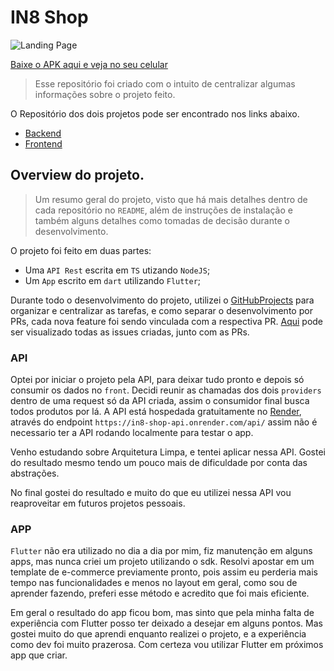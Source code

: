 # IN8 Shop
![Landing Page](https://user-images.githubusercontent.com/97035956/217622314-c85fed29-7551-4619-bfc4-a4461d007a57.png)

[Baixe o APK aqui e veja no seu celular](https://drive.google.com/file/d/10fn3hjhpxFOrQDx8qoYRIXH7sPJCi7nZ/view?usp=share_link) 

> Esse repositório foi criado com o intuito de centralizar algumas informações sobre o projeto feito.

O Repositório dos dois projetos pode ser encontrado nos links abaixo. 

- [Backend](https://github.com/vasconceloscezar/in8_shop_api) </br>
- [Frontend](https://github.com/vasconceloscezar/in8_shop_app)


## Overview do projeto. 
> Um resumo geral do projeto, visto que há mais detalhes dentro de cada repositório no `README`, além de instruções de instalação e também alguns detalhes como tomadas de decisão durante o desenvolvimento. 

O projeto foi feito em duas partes:

- Uma `API Rest` escrita em `TS` utizando `NodeJS`; 
- Um `App` escrito em `dart` utilizando `Flutter`;

Durante todo o desenvolvimento do projeto, utilizei o [GitHubProjects](https://docs.github.com/en/issues/planning-and-tracking-with-projects/creating-projects/creating-a-project) para organizar e centralizar as tarefas, e como separar o desenvolvimento por PRs, cada nova feature foi sendo vinculada com a respectiva PR. [Aqui](https://github.com/users/vasconceloscezar/projects/3/views/2) pode ser visualizado todas as issues criadas, junto com as PRs.  

### API 

Optei por iniciar o projeto pela API, para deixar tudo pronto e depois só consumir os dados no `front`. 
Decidi reunir as chamadas dos dois `providers` dentro de uma request só da API criada, assim o consumidor final busca todos produtos por lá. 
A API está hospedada gratuitamente no [Render](https://dashboard.render.com), através do endpoint `https://in8-shop-api.onrender.com/api/` assim não é necessario ter a API rodando localmente para testar o app. 
 
Venho estudando sobre Arquitetura Limpa, e tentei aplicar nessa API. Gostei do resultado mesmo tendo um pouco mais de dificuldade por conta das abstrações. 

No final gostei do resultado e muito do que eu utilizei nessa API vou reaproveitar em futuros projetos pessoais. 

### APP

`Flutter` não era utilizado no dia a dia por mim, fiz manutenção em alguns apps, mas nunca criei um projeto utilizando o sdk. 
Resolvi apostar em um template de e-commerce previamente pronto, pois assim eu perderia mais tempo nas funcionalidades e menos no layout em geral, como sou de aprender fazendo, preferi esse método e acredito que foi mais eficiente. 

Em geral o resultado do app ficou bom, mas sinto que pela minha falta de experiência com Flutter posso ter deixado a desejar em alguns pontos. Mas gostei muito do que aprendi enquanto realizei o projeto, e a experiência como dev foi muito prazerosa. Com certeza vou utilizar Flutter em próximos app que criar. 
